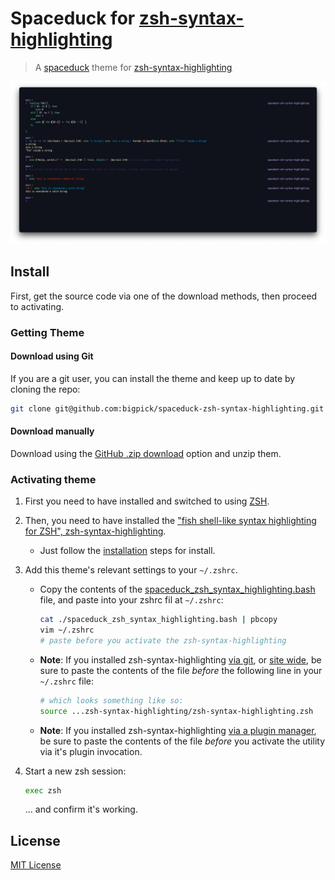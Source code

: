 # Spaceduck for [zsh-syntax-highlighting](https://github.com/zsh-users/zsh-syntax-highlighting)

> A [spaceduck](https://github.com/pineapplegiant/spaceduck) theme for [zsh-syntax-highlighting](https://github.com/zsh-users/zsh-syntax-highlighting)

![Screenshot](./screenshot.png)


## Install

First, get the source code via one of the download methods, then proceed to activating.

### Getting Theme
#### Download using Git

If you are a git user, you can install the theme and keep up to date by cloning the repo:

```bash
git clone git@github.com:bigpick/spaceduck-zsh-syntax-highlighting.git
```

#### Download manually

Download using the [GitHub .zip download](https://github.com/bigpick/spaceduck-colorls/archive/main.zip) option and unzip them.

### Activating theme

1. First you need to have installed and switched to using [ZSH](https://github.com/ohmyzsh/ohmyzsh/wiki/Installing-ZSH). 
2. Then, you need to have installed the ["fish shell-like syntax highlighting for ZSH", zsh-syntax-highlighting](https://github.com/zsh-users/zsh-syntax-highlighting).
    * Just follow the [installation](https://github.com/zsh-users/zsh-syntax-highlighting/blob/master/INSTALL.md) steps for install.
3. Add this theme's relevant settings to your `~/.zshrc`.
    * Copy the contents of the [spaceduck_zsh_syntax_highlighting.bash](https://github.com/bigpick/spaceduck-zsh-syntax-highlighting/blob/main/spaceduck_zsh_syntax_highlighting.bash) file, and paste into your zshrc fil at `~/.zshrc`:
        
        ```bash
        cat ./spaceduck_zsh_syntax_highlighting.bash | pbcopy
        vim ~/.zshrc 
        # paste before you activate the zsh-syntax-highlighting
        ```
    * **Note**: If you installed zsh-syntax-highlighting [via git](https://github.com/zsh-users/zsh-syntax-highlighting/blob/master/INSTALL.md#in-your-zshrc), or [site wide](https://github.com/zsh-users/zsh-syntax-highlighting/blob/master/INSTALL.md#system-wide-installation), be sure to paste the contents of the file _before_ the following line in your `~/.zshrc` file:

      ```bash
      # which looks something like so:
      source ...zsh-syntax-highlighting/zsh-syntax-highlighting.zsh
      ```

   * **Note**: If you installed zsh-syntax-highlighting [via a plugin manager](https://github.com/zsh-users/zsh-syntax-highlighting/blob/master/INSTALL.md#with-a-plugin-manager), be sure to paste the contents of the file _before_ you activate the utility via it's plugin invocation.

4. Start a new zsh session:

    ```bash
    exec zsh
    ```

    ... and confirm it's working.

## License

[MIT License](./LICENSE)
